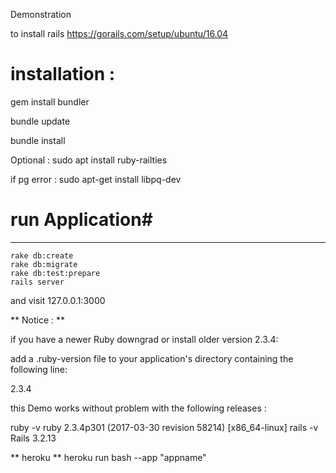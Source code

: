 Demonstration 

to install rails https://gorails.com/setup/ubuntu/16.04

# installation : #

gem install bundler

bundle update

bundle install


Optional : sudo apt install ruby-railties

if pg error : sudo apt-get install libpq-dev

# run Application#
--------------------
	rake db:create
	rake db:migrate
	rake db:test:prepare
	rails server
and visit 127.0.0.1:3000

** Notice : **

if you have a newer Ruby downgrad or install older version 2.3.4:

add a .ruby-version file to your application's directory containing the following line:

2.3.4


this Demo works without problem with the following releases :

  ruby -v
ruby 2.3.4p301 (2017-03-30 revision 58214) [x86_64-linux]
  rails -v
Rails 3.2.13


** heroku **
 heroku run bash --app "appname"



